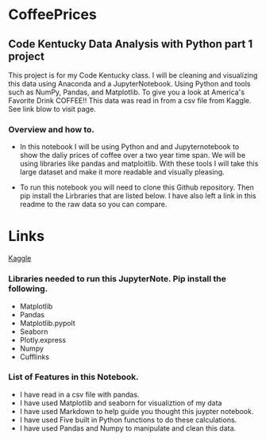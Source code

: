 # CoffeePrices

## Code Kentucky Data Analysis with Python part 1 project

This project is for my Code Kentucky class. I will be cleaning and visualizing this data using Anaconda and a JupyterNotebook. Using Python and tools such as NumPy, Pandas, 
and Matplotlib. To give you a look at America's Favorite Drink COFFEE!! This data was read in from a csv file from Kaggle. 
See link blow to visit page.

### Overview and how to.

* In this notebook I will be using Python and and Jupyternotebook to show the daliy prices of coffee over a two year time span.
  We will be using libraries like pandas and matploitlib. With these tools I will take this large dataset and make it more readable and visually
  pleasing.

* To run this notebook you will need to clone this Github repository.
  Then pip install the Lirbraries that are listed below.
  I have also left a link in this readme to the raw data so you can compare.

# Links
[Kaggle]( https://www.kaggle.com/datasets/psycon/daily-coffee-price)

### Libraries needed to run this JupyterNote. Pip install the following.

* Matplotlib
* Pandas
* Matplotlib.pypolt
* Seaborn
* Plotly.express
* Numpy
* Cufflinks


### List of Features in this Notebook.
* I have read in a csv file with pandas.
* I have used Matplotlib and seaborn for  visualiztion of my data
* I have used Markdown to help guide you thought this juypter notebook.
* I have used Five built in Python functions to do these calculations.
* I have used Pandas and Numpy to manipulate and clean this data.
